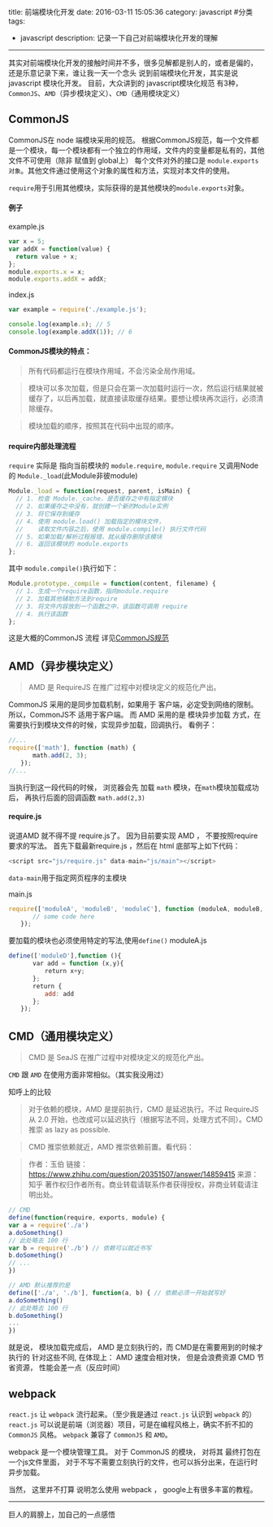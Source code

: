 title: 前端模块化开发
date: 2016-03-11 15:05:36
category: javascript #分类
tags:
- javascript
description: 记录一下自己对前端模块化开发的理解
---

其实对前端模块化开发的接触时间并不多，很多见解都是别人的，或者是偏的， 还是乐意记录下来，谁让我一天一个念头
说到前端模块化开发，其实是说 javascript 模块化开发。
目前，大众讲到的 javascript模块化规范 有3种，<code>CommonJS</code>、<code>AMD</code>（异步模块定义）、<code>CMD</code>（通用模块定义）

## CommonJS
CommonJS在 node 端模块采用的规范。
根据CommonJS规范，每一个文件都是一个模块，每一个模块都有一个独立的作用域，文件内的变量都是私有的，其他文件不可使用（除非 赋值到 global上）
每个文件对外的接口是 <code>module.exports 对象</code>。其他文件通过使用这个对象的属性和方法，实现对本文件的使用。

<code>require</code>用于引用其他模块，实际获得的是其他模块的<code>module.exports</code>对象。
#### 例子
example.js
```javascript
var x = 5;
var addX = function(value) {
  return value + x;
};
module.exports.x = x;
module.exports.addX = addX;
```

index.js
```js
var example = require('./example.js');

console.log(example.x); // 5
console.log(example.addX(1)); // 6
```

#### CommonJS模块的特点：
>所有代码都运行在模块作用域，不会污染全局作用域。

>模块可以多次加载，但是只会在第一次加载时运行一次，然后运行结果就被缓存了，以后再加载，就直接读取缓存结果。要想让模块再次运行，必须清除缓存。


>模块加载的顺序，按照其在代码中出现的顺序。

#### require内部处理流程
<code>require</code> 实际是 指向当前模块的 <code>module.require</code>, <code>module.require</code> 又调用Node的 <code>Module._load</code>(此Module非彼module)
```js
Module._load = function(request, parent, isMain) {
  // 1. 检查 Module._cache，是否缓存之中有指定模块
  // 2. 如果缓存之中没有，就创建一个新的Module实例
  // 3. 将它保存到缓存
  // 4. 使用 module.load() 加载指定的模块文件，
  //    读取文件内容之后，使用 module.compile() 执行文件代码
  // 5. 如果加载/解析过程报错，就从缓存删除该模块
  // 6. 返回该模块的 module.exports
};
```
其中 <code>module.compile()</code>执行如下：
```js
Module.prototype._compile = function(content, filename) {
  // 1. 生成一个require函数，指向module.require
  // 2. 加载其他辅助方法到require
  // 3. 将文件内容放到一个函数之中，该函数可调用 require
  // 4. 执行该函数
};
```

这是大概的CommonJS 流程
详见[CommonJS规范](http://javascript.ruanyifeng.com/nodejs/module.html)

## AMD（异步模块定义）
> AMD 是 RequireJS 在推广过程中对模块定义的规范化产出。

CommonJS 采用的是同步加载机制，如果用于 客户端，必定受到网络的限制。所以，CommonJS不 适用于客户端。
而 AMD 采用的是 模块异步加载 方式，在需要执行到模块文件的时候，实现异步加载，回调执行。
看例子：
```js
//...
require(['math'], function (math) {
　　　　math.add(2, 3);
　　});
//...
```
当执行到这一段代码的时候， 浏览器会先 加载 <code>math</code> 模块，在<code>math</code>模块加载成功后， 再执行后面的回调函数 <code>math.add(2,3)</code>

#### require.js
说道AMD 就不得不提 require.js了。
因为目前要实现 AMD ， 不要按照require要求的写法。
首先下载最新require.js ，然后在 html 底部写上如下代码：
```js
<script src="js/require.js" data-main="js/main"></script>
```

<code>data-main</code>用于指定网页程序的主模块

main.js
```js
require(['moduleA', 'moduleB', 'moduleC'], function (moduleA, moduleB, moduleC){
　　　　// some code here
　　});
```

要加载的模块也必须使用特定的写法,使用<code>define()</code>
moduleA.js
```js
define(['moduleD'],function (){
　　　　var add = function (x,y){
　　　　　　return x+y;
　　　　};
　　　　return {
　　　　　　add: add
　　　　};
　　});
```

## CMD（通用模块定义）
> CMD 是 SeaJS 在推广过程中对模块定义的规范化产出。

<code>CMD</code> 跟 <code>AMD</code> 在使用方面非常相似。（其实我没用过）

知呼上的比较

>  对于依赖的模块，AMD 是提前执行，CMD 是延迟执行。不过 RequireJS 从 2.0 开始，也改成可以延迟执行（根据写法不同，处理方式不同）。CMD 推崇 as lazy as possible.

>  CMD 推崇依赖就近，AMD 推崇依赖前置。看代码：

> 作者：玉伯
> 链接：https://www.zhihu.com/question/20351507/answer/14859415
> 来源：知乎
> 著作权归作者所有。商业转载请联系作者获得授权，非商业转载请注明出处。

```js
// CMD
define(function(require, exports, module) {
var a = require('./a')
a.doSomething()
// 此处略去 100 行
var b = require('./b') // 依赖可以就近书写
b.doSomething()
// ... 
})

// AMD 默认推荐的是
define(['./a', './b'], function(a, b) { // 依赖必须一开始就写好
a.doSomething()
// 此处略去 100 行
b.doSomething()
...
}) 

```

就是说， 模块加载完成后， AMD 是立刻执行的，而 CMD是在需要用到的时候才执行的
针对这些不同, 在体现上：
AMD 速度会相对快， 但是会浪费资源
CMD 节省资源， 性能会差一点（反应时间）

## webpack
<code>react.js</code> 让 <code>webpack</code> 流行起来。（至少我是通过 <code>react.js</code> 认识到 <code>webpack</code> 的）
<code>react.js</code> 可以说是前端（浏览器）项目，可是在编程风格上，确实不折不扣的 <code>CommonJS</code> 风格。
<code>webpack</code> 兼容了 <code>CommonJS</code> 和 <code>AMD</code>。

webpack 是一个模块管理工具。 对于 CommonJS 的模块， 对将其 最终打包在一个js文件里面， 对于不写不需要立刻执行的文件，也可以拆分出来，在运行时异步加载。

当然， 这里并不打算 说明怎么使用 webpack ， google上有很多丰富的教程。


***************
巨人的肩膀上，加自己的一点感悟
